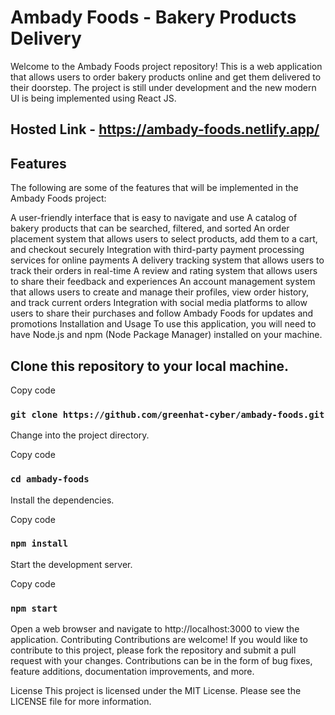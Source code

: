 # Ambady Foods - Bakery Products Delivery

Welcome to the Ambady Foods project repository! This is a web application that allows users to order bakery products online and get them delivered to their doorstep. The project is still under development and the new modern UI is being implemented using React JS.

## Hosted Link - https://ambady-foods.netlify.app/

## Features
The following are some of the features that will be implemented in the Ambady Foods project:

A user-friendly interface that is easy to navigate and use
A catalog of bakery products that can be searched, filtered, and sorted
An order placement system that allows users to select products, add them to a cart, and checkout securely
Integration with third-party payment processing services for online payments
A delivery tracking system that allows users to track their orders in real-time
A review and rating system that allows users to share their feedback and experiences
An account management system that allows users to create and manage their profiles, view order history, and track current orders
Integration with social media platforms to allow users to share their purchases and follow Ambady Foods for updates and promotions
Installation and Usage
To use this application, you will need to have Node.js and npm (Node Package Manager) installed on your machine.

## Clone this repository to your local machine.

Copy code
### `git clone https://github.com/greenhat-cyber/ambady-foods.git`

Change into the project directory.

Copy code
### `cd ambady-foods`

Install the dependencies.

Copy code
### `npm install`

Start the development server.

Copy code
### `npm start`

Open a web browser and navigate to http://localhost:3000 to view the application.
Contributing
Contributions are welcome! If you would like to contribute to this project, please fork the repository and submit a pull request with your changes. Contributions can be in the form of bug fixes, feature additions, documentation improvements, and more.

License
This project is licensed under the MIT License. Please see the LICENSE file for more information.





